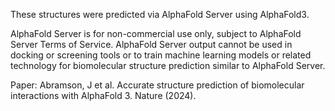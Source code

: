 These structures were predicted via AlphaFold Server using AlphaFold3.

AlphaFold Server is for non-commercial use only, subject to AlphaFold Server Terms of Service. AlphaFold Server output cannot be used in docking or screening tools or to train machine learning models or related technology for biomolecular structure prediction similar to AlphaFold Server.

Paper: Abramson, J et al. Accurate structure prediction of biomolecular interactions with AlphaFold 3. Nature (2024).
